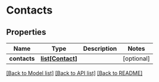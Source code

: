 # Contacts

## Properties
Name | Type | Description | Notes
------------ | ------------- | ------------- | -------------
**contacts** | [**list[Contact]**](Contact.md) |  | [optional] 

[[Back to Model list]](../README.md#documentation-for-models) [[Back to API list]](../README.md#documentation-for-api-endpoints) [[Back to README]](../README.md)


